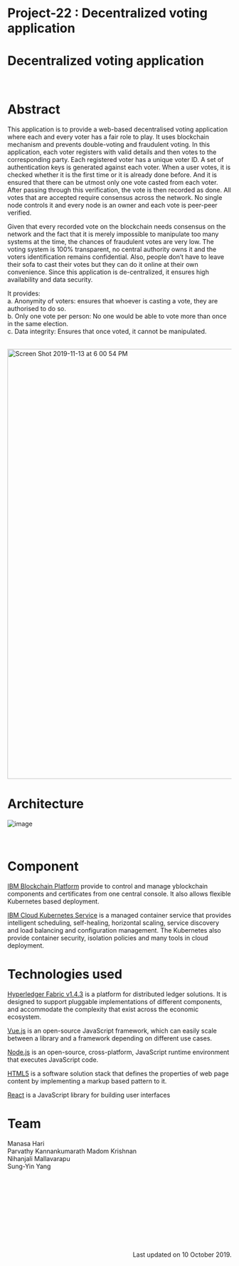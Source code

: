 # Project-22 : Decentralized voting application


<h1> <b> Decentralized voting application </b> </h1>

<br/>

<h1> <b> Abstract </b> </h1>

This application is to provide a web-based decentralised voting application where each and every voter has a fair role to play. It uses blockchain mechanism and prevents double-voting and fraudulent voting. In this application, each voter registers with valid details and then votes to the corresponding party. Each registered voter has a unique voter ID. A set of authentication keys is generated against each voter. When a user votes, it is checked whether it is the first time or it is already done before. And it is ensured that there can be utmost only one vote casted from each voter. After passing through this verification, the vote is then recorded as done. All votes that are accepted require consensus across the network. No single node controls it and every node is an owner and each vote is peer-peer verified. 

Given that every recorded vote on the blockchain needs consensus on the network and the fact that it is merely impossible to manipulate too many systems at the time, the chances of fraudulent votes are very low. The voting system is 100% transparent, no central authority owns it and the voters identification remains confidential. Also, people don’t have to leave their sofa to cast their votes but they can do it online at their own convenience. Since this application is de-centralized, it ensures high availability and data security.

It provides:<br>
 a. Anonymity of voters: ensures that whoever is casting a vote, they are authorised to do so.<br>
 b. Only one vote per person: No one would be able to vote more than once in the same election.<br>
 c. Data integrity: Ensures that once voted, it cannot be manipulated.<br>

<br/>


<img width="964" alt="Screen Shot 2019-11-13 at 6 00 54 PM" src="https://user-images.githubusercontent.com/5762548/68820268-9cb47580-063f-11ea-97ca-26b494d90624.png">


<h1> <b> Architecture </b> </h1>

![image](https://user-images.githubusercontent.com/54567577/66628736-90f31080-ebb4-11e9-9d27-76ee4016257a.png)


<br/>

<h1> <b> Component </b> </h1>

[IBM Blockchain Platform](https://cloud.ibm.com/docs/services/blockchain/howto/ibp-v2-deploy-iks.html#ibp-v2-deploy-iks) provide to control and manage yblockchain components and certificates from one central console. It also allows flexible Kubernetes based deployment. <br>

[IBM Cloud Kubernetes Service](https://www.ibm.com/cloud/container-service) is a managed container service that provides intelligent scheduling, self-healing, horizontal scaling, service discovery and load balancing and configuration management. The Kubernetes also provide container security, isolation policies and many tools in cloud deployment. <br>


<h1> <b> Technologies used </b> </h1>

[Hyperledger Fabric v1.4.3](https://www.hyperledger.org/projects/fabric) is a platform for distributed ledger solutions. It is designed to support pluggable implementations of different components, and accommodate the complexity that exist across the economic ecosystem. <br>

[Vue.js](https://github.com/vuejs/vue) is an open-source JavaScript framework, which can easily scale between a library and a framework depending on different use cases. <br>

[Node.js](https://nodejs.org/en/) is an open-source, cross-platform, JavaScript runtime environment that executes JavaScript code. <br>

[HTML5](https://www.w3.org/html/) is a software solution stack that defines the properties of web page content by implementing a markup based pattern to it. <br>

[React](https://reactjs.org/) is a JavaScript library for building user interfaces <br>



<h1><b> Team </b> </h1>
Manasa Hari <br> Parvathy Kannankumarath Madom Krishnan <br/>  Nihanjali Mallavarapu <br/> Sung-Yin Yang <br/> 


<br/><br/><br/><br/><br/><br/><br/><br/><br/>
<div style="right: 16px;float:right;"> Last updated on 10 October 2019. </div>
